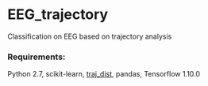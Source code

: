 # EEG_trajectory
Classification on EEG based on trajectory analysis
### Requirements: 
Python 2.7, scikit-learn, [traj_dist](https://github.com/maikol-solis/trajectory_distance), pandas, Tensorflow 1.10.0
